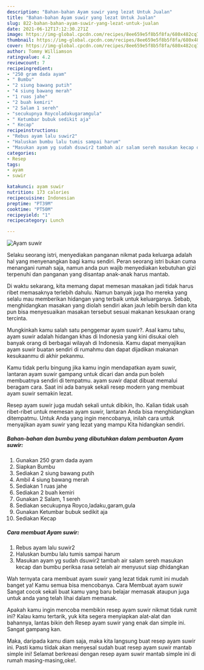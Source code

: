 ```yaml
---
description: "Bahan-bahan Ayam suwir yang lezat Untuk Jualan"
title: "Bahan-bahan Ayam suwir yang lezat Untuk Jualan"
slug: 822-bahan-bahan-ayam-suwir-yang-lezat-untuk-jualan
date: 2021-06-12T17:12:30.271Z
image: https://img-global.cpcdn.com/recipes/8ee659e5f8b5f8fa/680x482cq70/ayam-suwir-foto-resep-utama.jpg
thumbnail: https://img-global.cpcdn.com/recipes/8ee659e5f8b5f8fa/680x482cq70/ayam-suwir-foto-resep-utama.jpg
cover: https://img-global.cpcdn.com/recipes/8ee659e5f8b5f8fa/680x482cq70/ayam-suwir-foto-resep-utama.jpg
author: Tommy Williamson
ratingvalue: 4.2
reviewcount: 7
recipeingredient:
- "250 gram dada ayam"
- " Bumbu"
- "2 siung bawang putih"
- "4 siung bawang merah"
- "1 ruas jahe"
- "2 buah kemiri"
- "2 Salam 1 sereh"
- "secukupnya Roycoladakugaramgula"
- " Ketumbar bubuk sedikit aja"
- " Kecap"
recipeinstructions:
- "Rebus ayam lalu suwir2"
- "Haluskan bumbu lalu tumis sampai harum"
- "Masukan ayam yg sudah dsuwir2 tambah air salam sereh masukan kecap dan bumbu periksa rasa setelah air menyusut siap dhidangkan"
categories:
- Resep
tags:
- ayam
- suwir

katakunci: ayam suwir 
nutrition: 173 calories
recipecuisine: Indonesian
preptime: "PT39M"
cooktime: "PT50M"
recipeyield: "1"
recipecategory: Lunch

---
```



![Ayam suwir](https://img-global.cpcdn.com/recipes/8ee659e5f8b5f8fa/680x482cq70/ayam-suwir-foto-resep-utama.jpg)

Selaku seorang istri, menyediakan panganan nikmat pada keluarga adalah hal yang menyenangkan bagi kamu sendiri. Peran seorang istri bukan cuma menangani rumah saja, namun anda pun wajib menyediakan kebutuhan gizi terpenuhi dan panganan yang disantap anak-anak harus mantab.

Di waktu  sekarang, kita memang dapat memesan masakan jadi tidak harus ribet memasaknya terlebih dahulu. Namun banyak juga lho mereka yang selalu mau memberikan hidangan yang terbaik untuk keluarganya. Sebab, menghidangkan masakan yang diolah sendiri akan jauh lebih bersih dan kita pun bisa menyesuaikan masakan tersebut sesuai makanan kesukaan orang tercinta. 



Mungkinkah kamu salah satu penggemar ayam suwir?. Asal kamu tahu, ayam suwir adalah hidangan khas di Indonesia yang kini disukai oleh banyak orang di berbagai wilayah di Indonesia. Kamu dapat menyajikan ayam suwir buatan sendiri di rumahmu dan dapat dijadikan makanan kesukaanmu di akhir pekanmu.

Kamu tidak perlu bingung jika kamu ingin mendapatkan ayam suwir, lantaran ayam suwir gampang untuk dicari dan anda pun boleh membuatnya sendiri di tempatmu. ayam suwir dapat dibuat memalui beragam cara. Saat ini ada banyak sekali resep modern yang membuat ayam suwir semakin lezat.

Resep ayam suwir juga mudah sekali untuk dibikin, lho. Kalian tidak usah ribet-ribet untuk memesan ayam suwir, lantaran Anda bisa menghidangkan ditempatmu. Untuk Anda yang ingin mencobanya, inilah cara untuk menyajikan ayam suwir yang lezat yang mampu Kita hidangkan sendiri.

<!--inarticleads1-->

##### Bahan-bahan dan bumbu yang dibutuhkan dalam pembuatan Ayam suwir:

1. Gunakan 250 gram dada ayam
1. Siapkan  Bumbu
1. Sediakan 2 siung bawang putih
1. Ambil 4 siung bawang merah
1. Sediakan 1 ruas jahe
1. Sediakan 2 buah kemiri
1. Gunakan 2 Salam, 1 sereh
1. Sediakan secukupnya Royco,ladaku,garam,gula
1. Gunakan  Ketumbar bubuk sedikit aja
1. Sediakan  Kecap




<!--inarticleads2-->

##### Cara membuat Ayam suwir:

1. Rebus ayam lalu suwir2
1. Haluskan bumbu lalu tumis sampai harum
1. Masukan ayam yg sudah dsuwir2 tambah air salam sereh masukan kecap dan bumbu periksa rasa setelah air menyusut siap dhidangkan




Wah ternyata cara membuat ayam suwir yang lezat tidak rumit ini mudah banget ya! Kamu semua bisa mencobanya. Cara Membuat ayam suwir Sangat cocok sekali buat kamu yang baru belajar memasak ataupun juga untuk anda yang telah lihai dalam memasak.

Apakah kamu ingin mencoba membikin resep ayam suwir nikmat tidak rumit ini? Kalau kamu tertarik, yuk kita segera menyiapkan alat-alat dan bahannya, lantas bikin deh Resep ayam suwir yang enak dan simple ini. Sangat gampang kan. 

Maka, daripada kamu diam saja, maka kita langsung buat resep ayam suwir ini. Pasti kamu tiidak akan menyesal sudah buat resep ayam suwir mantab simple ini! Selamat berkreasi dengan resep ayam suwir mantab simple ini di rumah masing-masing,oke!.

